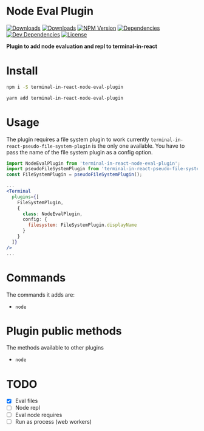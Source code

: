 # Node Eval Plugin

[![Downloads][npm-dm]][package-url]
[![Downloads][npm-dt]][package-url]
[![NPM Version][npm-v]][package-url]
[![Dependencies][deps]][package-url]
[![Dev Dependencies][dev-deps]][package-url]
[![License][license]][package-url]

__Plugin to add node evaluation and repl to terminal-in-react__

# Install

```bash
npm i -S terminal-in-react-node-eval-plugin
```

```bash
yarn add terminal-in-react-node-eval-plugin
```

# Usage
The plugin requires a file system plugin to work currently `terminal-in-react-pseudo-file-system-plugin` is the only one available. You have
to pass the name of the file system plugin as a config option.


```jsx
import NodeEvalPlugin from 'terminal-in-react-node-eval-plugin';
import pseudoFileSystemPlugin from 'terminal-in-react-pseudo-file-system-plugin';
const FileSystemPlugin = pseudoFileSystemPlugin();

...
<Terminal
  plugins={[
    FileSystemPlugin,
    {
      class: NodeEvalPlugin,
      config: {
        filesystem: FileSystemPlugin.displayName
      }
    }
  ]}
/>
...
```

# Commands
The commands it adds are:

 - `node`

# Plugin public methods
The methods available to other plugins

 - `node`

# TODO

 - [x] Eval files
 - [ ] Node repl
 - [ ] Eval node requires
 - [ ] Run as process (web workers)

[npm-dm]: https://img.shields.io/npm/dm/terminal-in-react-node-eval-plugin.svg
[npm-dt]: https://img.shields.io/npm/dt/terminal-in-react-node-eval-plugin.svg
[npm-v]: https://img.shields.io/npm/v/terminal-in-react-node-eval-plugin.svg
[deps]: https://img.shields.io/david/jcgertig/terminal-in-react-node-eval-plugin.svg
[dev-deps]: https://img.shields.io/david/dev/jcgertig/terminal-in-react-node-eval-plugin.svg
[license]: https://img.shields.io/npm/l/terminal-in-react-node-eval-plugin.svg
[package-url]: https://npmjs.com/package/terminal-in-react-node-eval-plugin
